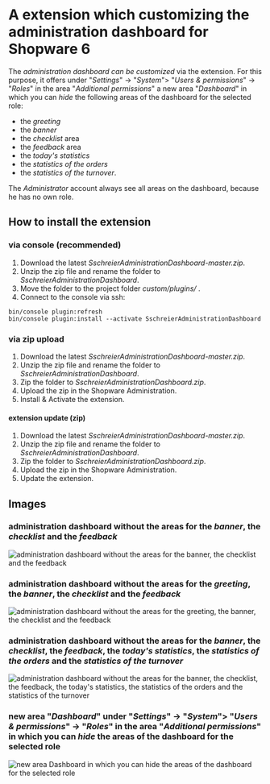 # A extension which customizing the administration dashboard for Shopware 6

The _administration dashboard can be customized_ via the extension. For this purpose, it offers under "_Settings_" -> "_System_"> "_Users & permissions_" -> "_Roles_" in the area "_Additional permissions_" a new area "_Dashboard_" in which you can _hide_ the following areas of the dashboard for the selected role: 
- the _greeting_
- the _banner_
- the _checklist_ area
- the _feedback_ area
- the _today's statistics_
- the _statistics of the orders_
- the _statistics of the turnover_.

The _Administrator_ account always see all areas on the dashboard, because he has no own role.

## How to install the extension
### via console (recommended)

1. Download the latest _SschreierAdministrationDashboard-master.zip_.
2. Unzip the zip file and rename the folder to _SschreierAdministrationDashboard_.
3. Move the folder to the project folder _custom/plugins/_ .
4. Connect to the console via ssh:

```
bin/console plugin:refresh
bin/console plugin:install --activate SschreierAdministrationDashboard
```

### via zip upload
1. Download the latest _SschreierAdministrationDashboard-master.zip_.
2. Unzip the zip file and rename the folder to _SschreierAdministrationDashboard_.
3. Zip the folder to _SschreierAdministrationDashboard.zip_.
4. Upload the zip in the Shopware Administration.
5. Install & Activate the extension.

#### extension update (zip)
1. Download the latest _SschreierAdministrationDashboard-master.zip_.
2. Unzip the zip file and rename the folder to _SschreierAdministrationDashboard_.
3. Zip the folder to _SschreierAdministrationDashboard.zip_.
4. Upload the zip in the Shopware Administration.
5. Update the extension.

## Images

### administration dashboard without the areas for the _banner_, the _checklist_ and the _feedback_

![administration dashboard without the areas for the banner, the checklist and the feedback](https://www.sebastianschreier.de/plugins/SschreierAdministrationDashboard/SschreierAdministrationDashboard-Image1.jpg)

### administration dashboard without the areas for the _greeting_, the _banner_, the _checklist_ and the _feedback_

![administration dashboard without the areas for the greeting, the banner, the checklist and the feedback](https://www.sebastianschreier.de/plugins/SschreierAdministrationDashboard/SschreierAdministrationDashboard-Image2.jpg)

### administration dashboard without the areas for the _banner_, the _checklist_, the _feedback_, the _today's statistics_, the _statistics of the orders_ and the _statistics of the turnover_

![administration dashboard without the areas for the banner, the checklist, the feedback, the today's statistics, the statistics of the orders and the statistics of the turnover](https://www.sebastianschreier.de/plugins/SschreierAdministrationDashboard/SschreierAdministrationDashboard-Image3.jpg)

### new area "_Dashboard_" under "_Settings_" -> "_System_"> "_Users & permissions_" -> "_Roles_" in the area "_Additional permissions_" in which you can _hide_ the areas of the dashboard for the selected role

![new area Dashboard in which you can hide the areas of the dashboard for the selected role](https://www.sebastianschreier.de/plugins/SschreierAdministrationDashboard/SschreierAdministrationDashboard-Image4.jpg)
